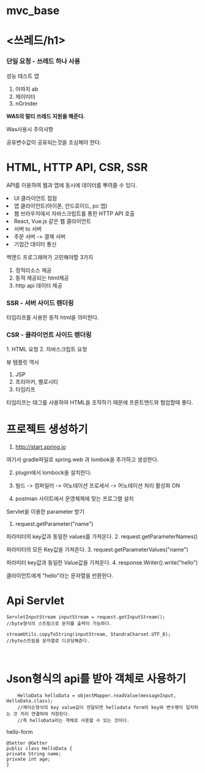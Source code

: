# mvc_base

<h1><쓰레드/h1>

<h3>단일 요청 - 쓰레드 하나 사용 </h3>


성능 테스트 앱

1. 아파치 ab
2. 제이미터
3. nGrinder

<strong>WAS의 멀티 쓰레드 지원을 해준다.</strong>

Was사용시 주의사항

공유변수값이 공유되는것을 조심해야 한다.

<h1>HTML, HTTP API, CSR, SSR</h1>

API를 이용하여 웹과 앱에 동시에 데이터를 뿌려줄 수 있다.

<li> UI 클라이언트 접점 </li>
    <li> 앱 클라이언트(아이폰, 안드로이드, pc 앱)</li>
    <li> 웹 브라우저에서 자바스크립트를 통한 HTTP API 호출</li>
    <li> React, Vue.js 같은 웹 클라이언트</li>
<li> 서버 to 서버</li>
    <li> 주문 서버 -> 결제 서버</li>
    <li> 기업간 데이터 통신</li>

백엔드 프로그래머가 고민해야할 3가지

1. 정적리소스 제공
2. 동적 제공되는 html제공
3. http api 데이터 제공


<h3>SSR - 서버 사이드 렌더링</h3>
타임리프를 사용한 동적 html을 의미한다.

<h3>CSR - 클라이언트 사이드 렌더링</h3>
1. HTML 요청
2. 자바스크립트 요청

뷰 템플릿 역사

1. JSP
2. 프리마커, 벨로시티
3. 타임리프

타임리프는 태그를 사용하여 HTML을 조작하기 때문에 프론트엔드와 협업할때 좋다.

<h1>프로젝트 생성하기</h1>

1. http://start.spring.io

여기서 gradle파일로 spring.web 과 lombok을 추가하고 생성한다.

2. plugin에서 lombock을 설치한다.

3. 빌드 -> 컴파일러 -> 어노테이션 프로세서 -> 어노테이션 처리 활성화 ON

4. postman 사이트에서 운영체제에 맞는 프로그램 설치

Servlet을 이용한 parameter 받기

1. request.getParameter("name")

파라미터의 key값과 동일한 values를 가져온다.
2. request.getParameterNames()

파라미터의 모든 Key값을 가져온다.
3. request.getParameterValues("name")

파라미터 key값과 동일한 Value값을 가져온다.
4. response.Writer().write("hello")

클라이언트에게 "hello"라는 문자열을 반환한다.

<h1>Api Servlet</h1>

    ServletInputStream inputStream = request.getInputStream();
    //byte형식의 스트림으로 문자를 출력이 가능하다.
    
    streamUtils.copyToString(inputStream, StandraCharset.UTF_8);
    //byte스트림을 문자열로 디코딩해준다.

<br>
<h1>Json형식의 api를 받아 객체로 사용하기</h1>

        HelloData helloData = objectMapper.readValue(messageInput, HelloData.class);
        //제이슨형식의 key value값이 전달되면 hellodata form의 key와 변수명이 일치하는 것 끼리 연결하여 저장된다.
        //즉 helloData라는 객체로 사용할 수 있는 것이다.

hello-form

    @Setter @Getter
    public class HelloData {
    private String name;
    private int age;
    }
